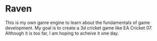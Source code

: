 # Raven
This is my own game engine to learn about the fundamentals of game development. My goal is to create a 3d cricket game like EA Cricket 07. Although it is too far, I am hoping to acheive it one day.


